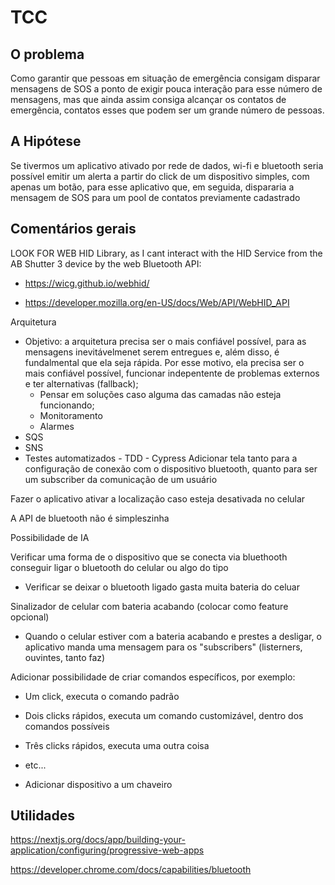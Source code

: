 # TCC

## O problema

Como garantir que pessoas em situação de emergência consigam disparar mensagens de SOS a ponto de exigir pouca interação para esse número de mensagens, mas que ainda assim consiga alcançar os contatos de emergência, contatos esses que podem ser um grande número de pessoas.

## A Hipótese

Se tivermos um aplicativo ativado por rede de dados, wi-fi e bluetooth seria possível emitir um alerta a partir do click de um dispositivo simples, com apenas um botão, para esse aplicativo que, em seguida, dispararia a mensagem de SOS para um pool de contatos previamente cadastrado

## Comentários gerais

LOOK FOR WEB HID Library, as I cant interact with the HID Service from the AB Shutter 3 device by the web Bluetooth API:

- https://wicg.github.io/webhid/

- https://developer.mozilla.org/en-US/docs/Web/API/WebHID_API

Arquitetura

- Objetivo: a arquitetura precisa ser o mais confiável possível, para as mensagens inevitávelmenet serem entregues e, além disso, é fundalmental que ela seja rápida. Por esse motivo, ela precisa ser o mais confiável possível, funcionar indepentente de problemas externos e ter alternativas (fallback);
  - Pensar em soluções caso alguma das camadas não esteja funcionando;
  - Monitoramento
  - Alarmes
- SQS
- SNS
- Testes automatizados - TDD - Cypress
  Adicionar tela tanto para a configuração de conexão com o dispositivo bluetooth, quanto para ser um subscriber da comunicação de um usuário

Fazer o aplicativo ativar a localização caso esteja desativada no celular

A API de bluetooth não é simpleszinha

Possibilidade de IA

Verificar uma forma de o dispositivo que se conecta via bluethooth conseguir ligar o bluetooth do celular ou algo do tipo

- Verificar se deixar o bluetooth ligado gasta muita bateria do celuar

Sinalizador de celular com bateria acabando (colocar como feature opcional)

- Quando o celular estiver com a bateria acabando e prestes a desligar, o aplicativo manda uma mensagem para os "subscribers" (listerners, ouvintes, tanto faz)

Adicionar possibilidade de criar comandos específicos, por exemplo:

- Um click, executa o comando padrão
- Dois clicks rápidos, executa um comando customizável, dentro dos comandos possíveis
- Três clicks rápidos, executa uma outra coisa
- etc...

- Adicionar dispositivo a um chaveiro

## Utilidades

https://nextjs.org/docs/app/building-your-application/configuring/progressive-web-apps

https://developer.chrome.com/docs/capabilities/bluetooth
